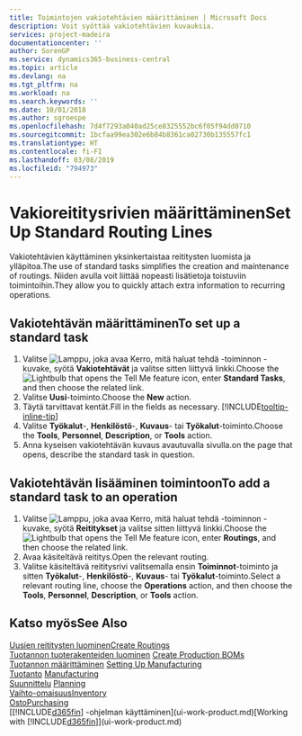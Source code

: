 ```yaml
---
title: Toimintojen vakiotehtävien määrittäminen | Microsoft Docs
description: Voit syöttää vakiotehtävien kuvauksia.
services: project-madeira
documentationcenter: ''
author: SorenGP
ms.service: dynamics365-business-central
ms.topic: article
ms.devlang: na
ms.tgt_pltfrm: na
ms.workload: na
ms.search.keywords: ''
ms.date: 10/01/2018
ms.author: sgroespe
ms.openlocfilehash: 7d4f7293a040ad25ce8325552bc6f05f94dd0710
ms.sourcegitcommit: 1bcfaa99ea302e6b84b8361ca02730b135557fc1
ms.translationtype: HT
ms.contentlocale: fi-FI
ms.lasthandoff: 03/08/2019
ms.locfileid: "794973"
---
```

# <a name="set-up-standard-routing-lines"></a><span data-ttu-id="b1646-103">Vakioreititysrivien määrittäminen</span><span class="sxs-lookup"><span data-stu-id="b1646-103">Set Up Standard Routing Lines</span></span>
<span data-ttu-id="b1646-104">Vakiotehtävien käyttäminen yksinkertaistaa reititysten luomista ja ylläpitoa.</span><span class="sxs-lookup"><span data-stu-id="b1646-104">The use of standard tasks simplifies the creation and maintenance of routings.</span></span> <span data-ttu-id="b1646-105">Niiden avulla voit liittää nopeasti lisätietoja toistuviin toimintoihin.</span><span class="sxs-lookup"><span data-stu-id="b1646-105">They allow you to quickly attach extra information to recurring operations.</span></span>

## <a name="to-set-up-a-standard-task"></a><span data-ttu-id="b1646-106">Vakiotehtävän määrittäminen</span><span class="sxs-lookup"><span data-stu-id="b1646-106">To set up a standard task</span></span>
1. <span data-ttu-id="b1646-107">Valitse ![Lamppu, joka avaa Kerro, mitä haluat tehdä -toiminnon](media/ui-search/search_small.png "Kerro, mitä haluat tehdä") -kuvake, syötä **Vakiotehtävät** ja valitse sitten liittyvä linkki.</span><span class="sxs-lookup"><span data-stu-id="b1646-107">Choose the ![Lightbulb that opens the Tell Me feature](media/ui-search/search_small.png "Tell me what you want to do") icon, enter **Standard Tasks**, and then choose the related link.</span></span>
2. <span data-ttu-id="b1646-108">Valitse **Uusi**-toiminto.</span><span class="sxs-lookup"><span data-stu-id="b1646-108">Choose the **New** action.</span></span>
3. <span data-ttu-id="b1646-109">Täytä tarvittavat kentät.</span><span class="sxs-lookup"><span data-stu-id="b1646-109">Fill in the fields as necessary.</span></span> [!INCLUDE[tooltip-inline-tip](includes/tooltip-inline-tip_md.md)]
4. <span data-ttu-id="b1646-110">Valitse **Työkalut**-, **Henkilöstö**-, **Kuvaus**- tai **Työkalut**-toiminto.</span><span class="sxs-lookup"><span data-stu-id="b1646-110">Choose the **Tools**, **Personnel**, **Description**, or **Tools** action.</span></span>
5. <span data-ttu-id="b1646-111">Anna kyseisen vakiotehtävän kuvaus avautuvalla sivulla.</span><span class="sxs-lookup"><span data-stu-id="b1646-111">on the page that opens, describe the standard task in question.</span></span>

## <a name="to-add-a-standard-task-to-an-operation"></a><span data-ttu-id="b1646-112">Vakiotehtävän lisääminen toimintoon</span><span class="sxs-lookup"><span data-stu-id="b1646-112">To add a standard task to an operation</span></span>
1. <span data-ttu-id="b1646-113">Valitse ![Lamppu, joka avaa Kerro, mitä haluat tehdä -toiminnon](media/ui-search/search_small.png "Kerro, mitä haluat tehdä") -kuvake, syötä **Reititykset** ja valitse sitten liittyvä linkki.</span><span class="sxs-lookup"><span data-stu-id="b1646-113">Choose the ![Lightbulb that opens the Tell Me feature](media/ui-search/search_small.png "Tell me what you want to do") icon, enter **Routings**, and then choose the related link.</span></span>
2. <span data-ttu-id="b1646-114">Avaa käsiteltävä reititys.</span><span class="sxs-lookup"><span data-stu-id="b1646-114">Open the relevant routing.</span></span>
3. <span data-ttu-id="b1646-115">Valitse käsiteltävä reititysrivi valitsemalla ensin **Toiminnot**-toiminto ja sitten **Työkalut**-, **Henkilöstö**-, **Kuvaus**- tai **Työkalut**-toiminto.</span><span class="sxs-lookup"><span data-stu-id="b1646-115">Select a relevant routing line, choose the **Operations** action, and then choose the **Tools**, **Personnel**, **Description**, or **Tools** action.</span></span>

## <a name="see-also"></a><span data-ttu-id="b1646-116">Katso myös</span><span class="sxs-lookup"><span data-stu-id="b1646-116">See Also</span></span>  
[<span data-ttu-id="b1646-117">Uusien reititysten luominen</span><span class="sxs-lookup"><span data-stu-id="b1646-117">Create Routings</span></span>](production-how-to-create-routings.md)  
<span data-ttu-id="b1646-118">[Tuotannon tuoterakenteiden luominen](production-how-to-create-production-boms.md)   </span><span class="sxs-lookup"><span data-stu-id="b1646-118">[Create Production BOMs](production-how-to-create-production-boms.md)   </span></span>  
<span data-ttu-id="b1646-119">[Tuotannon määrittäminen](production-configure-production-processes.md) </span><span class="sxs-lookup"><span data-stu-id="b1646-119">[Setting Up Manufacturing](production-configure-production-processes.md) </span></span>  
<span data-ttu-id="b1646-120">[Tuotanto](production-manage-manufacturing.md)  </span><span class="sxs-lookup"><span data-stu-id="b1646-120">[Manufacturing](production-manage-manufacturing.md)  </span></span>  
<span data-ttu-id="b1646-121">[Suunnittelu](production-planning.md) </span><span class="sxs-lookup"><span data-stu-id="b1646-121">[Planning](production-planning.md) </span></span>  
[<span data-ttu-id="b1646-122">Vaihto-omaisuus</span><span class="sxs-lookup"><span data-stu-id="b1646-122">Inventory</span></span>](inventory-manage-inventory.md)  
[<span data-ttu-id="b1646-123">Osto</span><span class="sxs-lookup"><span data-stu-id="b1646-123">Purchasing</span></span>](purchasing-manage-purchasing.md)  
<span data-ttu-id="b1646-124">[[!INCLUDE[d365fin](includes/d365fin_md.md)] -ohjelman käyttäminen](ui-work-product.md)</span><span class="sxs-lookup"><span data-stu-id="b1646-124">[Working with [!INCLUDE[d365fin](includes/d365fin_md.md)]](ui-work-product.md)</span></span>  
